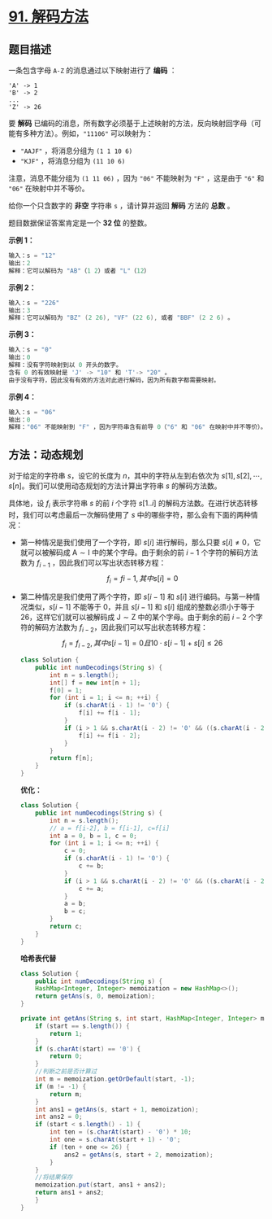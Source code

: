 # [91. 解码方法](https://leetcode-cn.com/problems/decode-ways/)

## 题目描述

一条包含字母 `A-Z` 的消息通过以下映射进行了 **编码** ：

```
'A' -> 1
'B' -> 2
...
'Z' -> 26
```

要 **解码** 已编码的消息，所有数字必须基于上述映射的方法，反向映射回字母（可能有多种方法）。例如，`"11106"` 可以映射为：

- `"AAJF"` ，将消息分组为 `(1 1 10 6)`
- `"KJF"` ，将消息分组为 `(11 10 6)`

注意，消息不能分组为 `(1 11 06)` ，因为 `"06"` 不能映射为 `"F"` ，这是由于 `"6"` 和 `"06"` 在映射中并不等价。

给你一个只含数字的 **非空** 字符串 `s` ，请计算并返回 **解码** 方法的 **总数** 。

题目数据保证答案肯定是一个 **32 位** 的整数。

**示例 1：**

```java
输入：s = "12"
输出：2
解释：它可以解码为 "AB"（1 2）或者 "L"（12）
```

**示例 2：**

```java
输入：s = "226"
输出：3
解释：它可以解码为 "BZ" (2 26), "VF" (22 6), 或者 "BBF" (2 2 6) 。
```

**示例 3：**

```java
输入：s = "0"
输出：0
解释：没有字符映射到以 0 开头的数字。
含有 0 的有效映射是 'J' -> "10" 和 'T'-> "20" 。
由于没有字符，因此没有有效的方法对此进行解码，因为所有数字都需要映射。
```

**示例 4：**

```java
输入：s = "06"
输出：0
解释："06" 不能映射到 "F" ，因为字符串含有前导 0（"6" 和 "06" 在映射中并不等价）。
```



## 方法：动态规划

对于给定的字符串 $s$，设它的长度为 $n$，其中的字符从左到右依次为 $s[1], s[2], \cdots, s[n]$。我们可以使用动态规划的方法计算出字符串 $s$ 的解码方法数。

具体地，设 $f_i$ 表示字符串 $s$ 的前 $i$ 个字符 $s[1..i]$ 的解码方法数。在进行状态转移时，我们可以考虑最后一次解码使用了 $s$ 中的哪些字符，那么会有下面的两种情况：

- 第一种情况是我们使用了一个字符，即 $s[i]$ 进行解码，那么只要 $s[i] \neq 0$，它就可以被解码成 $\text{A} \sim \text{I}$ 中的某个字母。由于剩余的前 $i−1$ 个字符的解码方法数为 $f_{i-1}$ ，因此我们可以写出状态转移方程：
  $$
  f_i=f{i−1},其中 s[i]=0
  $$

- 第二种情况是我们使用了两个字符，即 $s[i-1]$ 和 $s[i]$ 进行编码。与第一种情况类似，$s[i-1]$ 不能等于 $0$，并且 $s[i−1]$ 和 $s[i]$ 组成的整数必须小于等于 $26$，这样它们就可以被解码成 $\text{J} \sim \text{Z}$ 中的某个字母。由于剩余的前 $i−2$ 个字符的解码方法数为 $f_{i-2}$，因此我们可以写出状态转移方程：
  $$
  f_i=f_{i−2},其中 s[i−1]=0 且 10⋅s[i−1]+s[i]≤26
  $$

  ```java
  class Solution {
      public int numDecodings(String s) {
          int n = s.length();
          int[] f = new int[n + 1];
          f[0] = 1;
          for (int i = 1; i <= n; ++i) {
              if (s.charAt(i - 1) != '0') {
                  f[i] += f[i - 1];
              }
              if (i > 1 && s.charAt(i - 2) != '0' && ((s.charAt(i - 2) - '0') * 10 + (s.charAt(i - 1) - '0') <= 26)) {
                  f[i] += f[i - 2];
              }
          }
          return f[n];
      }
  }
  ```

  **优化：**

  ```java
  class Solution {
      public int numDecodings(String s) {
          int n = s.length();
          // a = f[i-2], b = f[i-1], c=f[i]
          int a = 0, b = 1, c = 0;
          for (int i = 1; i <= n; ++i) {
              c = 0;
              if (s.charAt(i - 1) != '0') {
                  c += b;
              }
              if (i > 1 && s.charAt(i - 2) != '0' && ((s.charAt(i - 2) - '0') * 10 + (s.charAt(i - 1) - '0') <= 26)) {
                  c += a;
              }
              a = b;
              b = c;
          }
          return c;
      }
  }
  ```

  **哈希表代替**

  ```java
  class Solution {
      public int numDecodings(String s) {
      HashMap<Integer, Integer> memoization = new HashMap<>();
      return getAns(s, 0, memoization);
  }
  
  private int getAns(String s, int start, HashMap<Integer, Integer> memoization) {
      if (start == s.length()) {
          return 1;
      }
      if (s.charAt(start) == '0') {
          return 0;
      }
      //判断之前是否计算过
      int m = memoization.getOrDefault(start, -1);
      if (m != -1) {
          return m;
      }
      int ans1 = getAns(s, start + 1, memoization);
      int ans2 = 0;
      if (start < s.length() - 1) {
          int ten = (s.charAt(start) - '0') * 10;
          int one = s.charAt(start + 1) - '0';
          if (ten + one <= 26) {
              ans2 = getAns(s, start + 2, memoization);
          }
      }
      //将结果保存
      memoization.put(start, ans1 + ans2);
      return ans1 + ans2;
      }
  }
  ```

  

